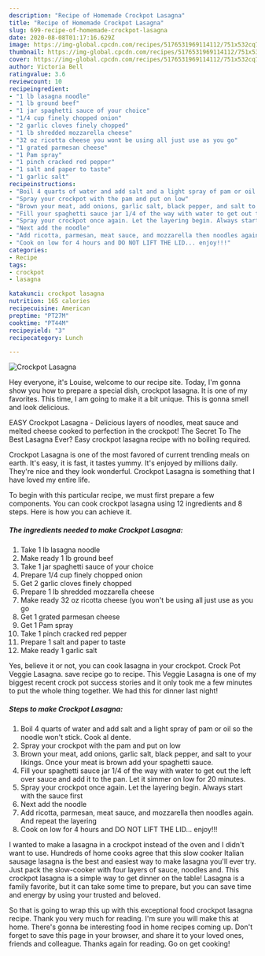 ```yaml
---
description: "Recipe of Homemade Crockpot Lasagna"
title: "Recipe of Homemade Crockpot Lasagna"
slug: 699-recipe-of-homemade-crockpot-lasagna
date: 2020-08-08T01:17:16.629Z
image: https://img-global.cpcdn.com/recipes/5176531969114112/751x532cq70/crockpot-lasagna-recipe-main-photo.jpg
thumbnail: https://img-global.cpcdn.com/recipes/5176531969114112/751x532cq70/crockpot-lasagna-recipe-main-photo.jpg
cover: https://img-global.cpcdn.com/recipes/5176531969114112/751x532cq70/crockpot-lasagna-recipe-main-photo.jpg
author: Victoria Bell
ratingvalue: 3.6
reviewcount: 10
recipeingredient:
- "1 lb lasagna noodle"
- "1 lb ground beef"
- "1 jar spaghetti sauce of your choice"
- "1/4 cup finely chopped onion"
- "2 garlic cloves finely chopped"
- "1 lb shredded mozzarella cheese"
- "32 oz ricotta cheese you wont be using all just use as you go"
- "1 grated parmesan cheese"
- "1 Pam spray"
- "1 pinch cracked red pepper"
- "1 salt and paper to taste"
- "1 garlic salt"
recipeinstructions:
- "Boil 4 quarts of water and add salt and a light spray of pam or oil so the noodle won&#39;t stick. Cook al dente."
- "Spray your crockpot with the pam and put on low"
- "Brown your meat, add onions, garlic salt, black pepper, and salt to your likings. Once your meat is brown add your spaghetti sauce."
- "Fill your spaghetti sauce jar 1/4 of the way with water to get out the left over sauce and add it to the pan. Let it simmer on low for 20 minutes."
- "Spray your crockpot once again. Let the layering begin. Always start with the sauce first"
- "Next add the noodle"
- "Add ricotta, parmesan, meat sauce, and mozzarella then noodles again. And repeat the layering"
- "Cook on low for 4 hours and DO NOT LIFT THE LID... enjoy!!!"
categories:
- Recipe
tags:
- crockpot
- lasagna

katakunci: crockpot lasagna 
nutrition: 165 calories
recipecuisine: American
preptime: "PT27M"
cooktime: "PT44M"
recipeyield: "3"
recipecategory: Lunch

---
```



![Crockpot Lasagna](https://img-global.cpcdn.com/recipes/5176531969114112/751x532cq70/crockpot-lasagna-recipe-main-photo.jpg)

Hey everyone, it's Louise, welcome to our recipe site. Today, I'm gonna show you how to prepare a special dish, crockpot lasagna. It is one of my favorites. This time, I am going to make it a bit unique. This is gonna smell and look delicious.

EASY Crockpot Lasagna - Delicious layers of noodles, meat sauce and melted cheese cooked to perfection in the crockpot! The Secret To The Best Lasagna Ever? Easy crockpot lasagna recipe with no boiling required.

Crockpot Lasagna is one of the most favored of current trending meals on earth. It's easy, it is fast, it tastes yummy. It's enjoyed by millions daily. They're nice and they look wonderful. Crockpot Lasagna is something that I have loved my entire life.


To begin with this particular recipe, we must first prepare a few components. You can cook crockpot lasagna using 12 ingredients and 8 steps. Here is how you can achieve it.

<!--inarticleads1-->

##### The ingredients needed to make Crockpot Lasagna:

1. Take 1 lb lasagna noodle
1. Make ready 1 lb ground beef
1. Take 1 jar spaghetti sauce of your choice
1. Prepare 1/4 cup finely chopped onion
1. Get 2 garlic cloves finely chopped
1. Prepare 1 lb shredded mozzarella cheese
1. Make ready 32 oz ricotta cheese (you won&#39;t be using all just use as you go
1. Get 1 grated parmesan cheese
1. Get 1 Pam spray
1. Take 1 pinch cracked red pepper
1. Prepare 1 salt and paper to taste
1. Make ready 1 garlic salt


Yes, believe it or not, you can cook lasagna in your crockpot. Crock Pot Veggie Lasagna. save recipe go to recipe. This Veggie Lasagna is one of my biggest recent crock pot success stories and it only took me a few minutes to put the whole thing together. We had this for dinner last night! 

<!--inarticleads2-->

##### Steps to make Crockpot Lasagna:

1. Boil 4 quarts of water and add salt and a light spray of pam or oil so the noodle won&#39;t stick. Cook al dente.
1. Spray your crockpot with the pam and put on low
1. Brown your meat, add onions, garlic salt, black pepper, and salt to your likings. Once your meat is brown add your spaghetti sauce.
1. Fill your spaghetti sauce jar 1/4 of the way with water to get out the left over sauce and add it to the pan. Let it simmer on low for 20 minutes.
1. Spray your crockpot once again. Let the layering begin. Always start with the sauce first
1. Next add the noodle
1. Add ricotta, parmesan, meat sauce, and mozzarella then noodles again. And repeat the layering
1. Cook on low for 4 hours and DO NOT LIFT THE LID... enjoy!!!


I wanted to make a lasagna in a crockpot instead of the oven and I didn&#39;t want to use. Hundreds of home cooks agree that this slow cooker Italian sausage lasagna is the best and easiest way to make lasagna you&#39;ll ever try. Just pack the slow-cooker with four layers of sauce, noodles and. This crockpot lasagna is a simple way to get dinner on the table! Lasagna is a family favorite, but it can take some time to prepare, but you can save time and energy by using your trusted and beloved. 

So that is going to wrap this up with this exceptional food crockpot lasagna recipe. Thank you very much for reading. I'm sure you will make this at home. There's gonna be interesting food in home recipes coming up. Don't forget to save this page in your browser, and share it to your loved ones, friends and colleague. Thanks again for reading. Go on get cooking!
